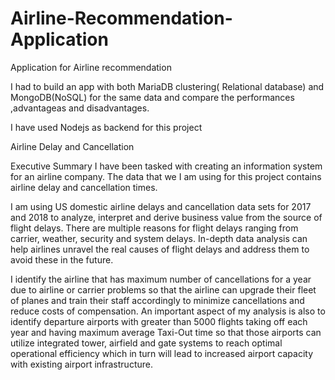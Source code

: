# Airline-Recommendation-Application
Application for Airline recommendation

I had to build an app with both MariaDB clustering( Relational database) and MongoDB(NoSQL) for the same data and compare the performances ,advantageas and disadvantages.

I have used Nodejs as backend for this project


Airline Delay and Cancellation

Executive Summary
I have been tasked with creating an information system for an airline company. The data that we I am using for this project contains airline delay and cancellation times. 

I am using US domestic airline delays and cancellation data sets for 2017 and 2018 to analyze, interpret and derive business value from the source of flight delays. There are multiple reasons for flight delays ranging from carrier, weather, security and system delays. In-depth data analysis can help airlines unravel the real causes of flight delays and address them to avoid these in the future.

 I identify the airline that has maximum number of cancellations for a year due to airline or carrier problems so that the airline can upgrade their fleet of planes and train their staff accordingly to minimize cancellations and reduce costs of compensation. An important aspect of my analysis is also to identify departure airports with greater than 5000 flights taking off each year and having maximum average Taxi-Out time so that those airports can utilize integrated tower, airfield and gate systems to reach optimal operational efficiency which in turn will lead to increased airport capacity with existing airport infrastructure.



